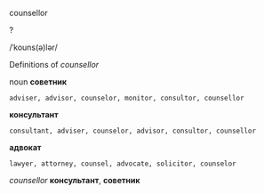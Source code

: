 counsellor

?

/ˈkouns(ə)lər/

Definitions of _counsellor_

noun
**советник**

    adviser, advisor, counselor, monitor, consultor, counsellor
**консультант**

    consultant, adviser, counselor, advisor, consultor, counsellor
**адвокат**

    lawyer, attorney, counsel, advocate, solicitor, counselor

_counsellor_
**консультант**, **советник**